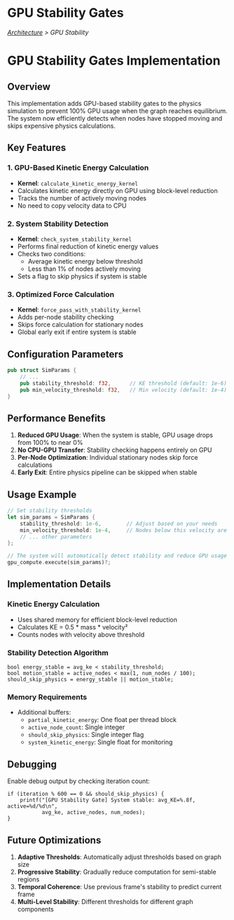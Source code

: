 # GPU Stability Gates

*[Architecture](../architecture/README.md) > GPU Stability*

# GPU Stability Gates Implementation

## Overview

This implementation adds GPU-based stability gates to the physics simulation to prevent 100% GPU usage when the graph reaches equilibrium. The system now efficiently detects when nodes have stopped moving and skips expensive physics calculations.

## Key Features

### 1. GPU-Based Kinetic Energy Calculation
- **Kernel**: `calculate_kinetic_energy_kernel`
- Calculates kinetic energy directly on GPU using block-level reduction
- Tracks the number of actively moving nodes
- No need to copy velocity data to CPU

### 2. System Stability Detection
- **Kernel**: `check_system_stability_kernel`
- Performs final reduction of kinetic energy values
- Checks two conditions:
  - Average kinetic energy below threshold
  - Less than 1% of nodes actively moving
- Sets a flag to skip physics if system is stable

### 3. Optimized Force Calculation
- **Kernel**: `force_pass_with_stability_kernel`
- Adds per-node stability checking
- Skips force calculation for stationary nodes
- Global early exit if entire system is stable

## Configuration Parameters

```rust
pub struct SimParams {
    // ...
    pub stability_threshold: f32,      // KE threshold (default: 1e-6)
    pub min_velocity_threshold: f32,   // Min velocity (default: 1e-4)
}
```

## Performance Benefits

1. **Reduced GPU Usage**: When the system is stable, GPU usage drops from 100% to near 0%
2. **No CPU-GPU Transfer**: Stability checking happens entirely on GPU
3. **Per-Node Optimization**: Individual stationary nodes skip force calculations
4. **Early Exit**: Entire physics pipeline can be skipped when stable

## Usage Example

```rust
// Set stability thresholds
let sim_params = SimParams {
    stability_threshold: 1e-6,        // Adjust based on your needs
    min_velocity_threshold: 1e-4,     // Nodes below this velocity are ignored
    // ... other parameters
};

// The system will automatically detect stability and reduce GPU usage
gpu_compute.execute(sim_params)?;
```

## Implementation Details

### Kinetic Energy Calculation
- Uses shared memory for efficient block-level reduction
- Calculates KE = 0.5 * mass * velocity²
- Counts nodes with velocity above threshold

### Stability Detection Algorithm
```cuda
bool energy_stable = avg_ke < stability_threshold;
bool motion_stable = active_nodes < max(1, num_nodes / 100);
should_skip_physics = energy_stable || motion_stable;
```

### Memory Requirements
- Additional buffers:
  - `partial_kinetic_energy`: One float per thread block
  - `active_node_count`: Single integer
  - `should_skip_physics`: Single integer flag
  - `system_kinetic_energy`: Single float for monitoring

## Debugging

Enable debug output by checking iteration count:
```cuda
if (iteration % 600 == 0 && should_skip_physics) {
    printf("[GPU Stability Gate] System stable: avg_KE=%.8f, active=%d/%d\n", 
           avg_ke, active_nodes, num_nodes);
}
```

## Future Optimizations

1. **Adaptive Thresholds**: Automatically adjust thresholds based on graph size
2. **Progressive Stability**: Gradually reduce computation for semi-stable regions
3. **Temporal Coherence**: Use previous frame's stability to predict current frame
4. **Multi-Level Stability**: Different thresholds for different graph components